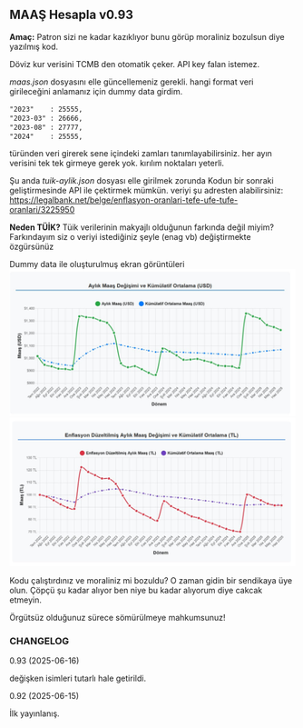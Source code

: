 ## MAAŞ Hesapla v0.93
**Amaç:** Patron sizi ne kadar kazıklıyor bunu görüp moraliniz bozulsun diye yazılmış kod. 

Döviz kur verisini TCMB den otomatik çeker. API key falan istemez. 

*maas.json* dosyasını elle güncellemeniz gerekli. 
hangi format veri girileceğini anlamanız için dummy data girdim.

```
"2023"    : 25555,
"2023-03" : 26666,
"2023-08" : 27777,
"2024"    : 25555,
```

türünden veri girerek sene içindeki zamları tanımlayabilirsiniz. 
her ayın verisini tek tek girmeye gerek yok. kırılım noktaları yeterli. 

Şu anda *tuik-aylik.json* dosyası elle girilmek zorunda 
Kodun bir sonraki geliştirmesinde API ile çektirmek mümkün. 
veriyi şu adresten alabilirsiniz: https://legalbank.net/belge/enflasyon-oranlari-tefe-ufe-tufe-oranlari/3225950

**Neden TÜİK?** 
Tüik verilerinin makyajlı olduğunun farkında değil miyim?
Farkındayım siz o veriyi istediğiniz şeyle (enag vb) değiştirmekte özgürsünüz

Dummy data ile oluşturulmuş ekran görüntüleri
![döviz](screen-1.jpg "döviz")
![TL](screen-2.jpg "TL")


Kodu çalıştırdınız ve moraliniz mi bozuldu? O zaman gidin bir sendikaya üye olun. Çöpçü şu kadar alıyor ben niye bu kadar alıyorum diye cakcak etmeyin. 

Örgütsüz olduğunuz sürece sömürülmeye mahkumsunuz!

### CHANGELOG

0.93 (2025-06-16)

değişken isimleri tutarlı hale getirildi.

0.92 (2025-06-15)

İlk yayınlanış. 
